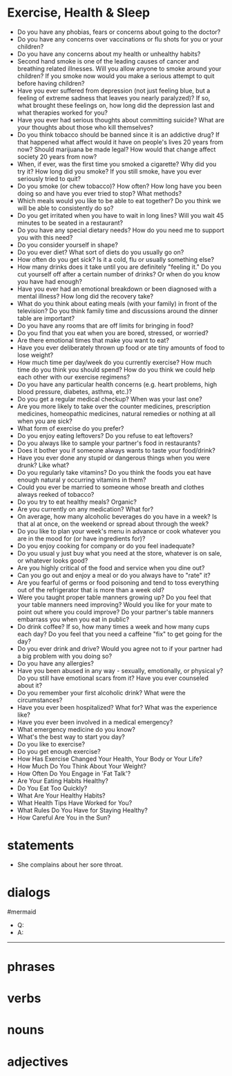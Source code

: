 # Exercise, Health & Sleep
- Do you have any phobias, fears or concerns about going to the doctor?
- Do you have any concerns over vaccinations or flu shots for you or your children?
- Do you have any concerns about my health or unhealthy habits?
- Second hand smoke is one of the leading causes of cancer and breathing related illnesses. Will you allow anyone to smoke around your children? If you smoke now would you make a serious attempt to quit before having children?
- Have you ever suffered from depression (not just feeling blue, but a feeling of extreme sadness that leaves you nearly paralyzed)? If so, what brought these feelings on, how long did the depression last and what therapies worked for you?
- Have you ever had serious thoughts about committing suicide? What are your thoughts about those who kill themselves?
- Do you think tobacco should be banned since it is an addictive drug? If that happened what affect would it have on people's lives 20 years from now? Should marijuana be made legal? How would that change affect society 20 years from now?
- When, if ever, was the first time you smoked a cigarette? Why did you try it? How long did you smoke? If you still smoke, have you ever seriously tried to quit?
- Do you smoke (or chew tobacco)? How often? How long have you been doing so and have you ever tried to stop? What methods?
- Which meals would you like to be able to eat together? Do you think we will be able to consistently do so?
- Do you get irritated when you have to wait in long lines? Will you wait 45 minutes to be seated in a restaurant?
- Do you have any special dietary needs? How do you need me to support you with this need?
- Do you consider yourself in shape?
- Do you ever diet? What sort of diets do you usually go on?
- How often do you get sick? Is it a cold, flu or usually something else?
- How many drinks does it take until you are definitely "feeling it." Do you cut yourself off after a certain number of drinks? Or when do you know you have had enough?
- Have you ever had an emotional breakdown or been diagnosed with a mental illness? How long did the recovery take?
- What do you think about eating meals (with your family) in front of the television? Do you think family time and discussions around the dinner table are important?
- Do you have any rooms that are off limits for bringing in food?
- Do you find that you eat when you are bored, stressed, or worried?
- Are there emotional times that make you want to eat?
- Have you ever deliberately thrown up food or ate tiny amounts of food to lose weight?
- How much time per day/week do you currently exercise? How much time do you think you should spend? How do you think we could help each other with our exercise regimens?
- Do you have any particular health concerns (e.g. heart problems, high blood pressure, diabetes, asthma, etc.)?
- Do you get a regular medical checkup? When was your last one?
- Are you more likely to take over the counter medicines, prescription medicines, homeopathic medicines, natural remedies or nothing at all when you are sick?
- What form of exercise do you prefer?
- Do you enjoy eating leftovers? Do you refuse to eat leftovers?
- Do you always like to sample your partner's food in restaurants?
- Does it bother you if someone always wants to taste your food/drink?
- Have you ever done any stupid or dangerous things when you were drunk? Like what?
- Do you regularly take vitamins? Do you think the foods you eat have enough natural y occurring vitamins in them?
- Could you ever be married to someone whose breath and clothes always reeked of tobacco?
- Do you try to eat healthy meals? Organic?
- Are you currently on any medication? What for?
- On average, how many alcoholic beverages do you have in a week? Is that al at once, on the weekend or spread about through the week?
- Do you like to plan your week's menu in advance or cook whatever you are in the mood for (or have ingredients for)?
- Do you enjoy cooking for company or do you feel inadequate?
- Do you usual y just buy what you need at the store, whatever is on sale, or whatever looks good?
- Are you highly critical of the food and service when you dine out?
- Can you go out and enjoy a meal or do you always have to "rate" it?
- Are you fearful of germs or food poisoning and tend to toss everything out of the refrigerator that is more than a week old?
- Were you taught proper table manners growing up? Do you feel that your table manners need improving? Would you like for your mate to point out where you could improve? Do your partner's table manners embarrass you when you eat in public?
- Do drink coffee? If so, how many times a week and how many cups each day? Do you feel that you need a caffeine "fix" to get going for the day?
- Do you ever drink and drive? Would you agree not to if your partner had a big problem with you doing so?
- Do you have any allergies?
- Have you been abused in any way - sexually, emotionally, or physical y? Do you still have emotional scars from it? Have you ever counseled about it?
- Do you remember your first alcoholic drink? What were the circumstances?
- Have you ever been hospitalized? What for? What was the experience like?
- Have you ever been involved in a medical emergency?
- What emergency medicine do you know?
- What's the best way to start you day?
- Do you like to exercise?
- Do you get enough exercise?
- How Has Exercise Changed Your Health, Your Body or Your Life?
- How Much Do You Think About Your Weight?
- How Often Do You Engage in 'Fat Talk'?
- Are Your Eating Habits Healthy?
- Do You Eat Too Quickly?
- What Are Your Healthy Habits?
- What Health Tips Have Worked for You?
- What Rules Do You Have for Staying Healthy?
- How Careful Are You in the Sun?



# statements
- She complains about her sore throat.

# dialogs
#mermaid 

- Q:
- A:

---

# phrases

# verbs

# nouns

# adjectives